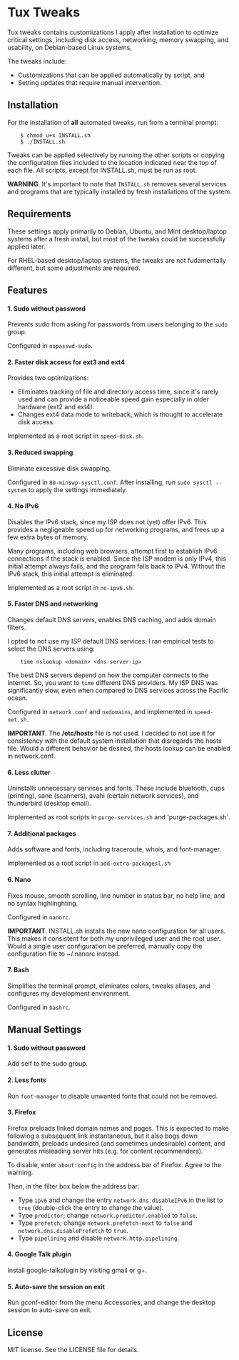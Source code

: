 # Tux Tweaks

Tux tweaks contains customizations  I apply after installation to optimize critical settings, including disk access, networking, memory swapping, and usability, on Debian-based Linux systems,

The tweaks include:
* Customizations that can be applied automatically by script, and
* Setting updates that require manual intervention.


## Installation

For the installation of **all** automated tweaks, run from a terminal prompt:
~~~
	$ chmod u+x INSTALL.sh
	$ ./INSTALL.sh
~~~

Tweaks can be applied selectively by running the other scripts or copying the configuration files included to the location indicated near the top of each file. All scripts, except for INSTALL.sh, must be run as root.
  
**WARNING**. It's important to note that `INSTALL.sh` removes several services and programs that are typically installed by fresh installations of the system.


## Requirements

These settings apply primarily to Debian, Ubuntu, and Mint desktop/laptop systems after a fresh install, but most of the tweaks could be successfully applied later.

For RHEL-based desktop/laptop systems, the tweaks are not fudamentally different, but some adjustments are required.


## Features

#### 1. Sudo without password
Prevents sudo from asking for passwords from users belonging to the `sudo` group.

Configured in `nopasswd-sudo`.

#### 2. Faster disk access for ext3 and ext4
Provides two optimizations:
* Eliminates tracking of file and directory access time, since it's rarely used and can provide a noticeable speed gain especially in older hardware (ext2 and ext4).
* Changes ext4 data mode to writeback, which is thought to accelerate disk access.

Implemented as a root script in `speed-disk.sh`.

#### 3. Reduced swapping
Eliminate excessive disk swapping.

Configured in `80-minswp-sysctl.conf`. After installing, run `sudo sysctl --system` to apply the settings immediately.

#### 4. No IPv6
Disables the IPv6 stack, since my ISP does not (yet) offer IPv6. This provides a negligeable speed up for networking programs, and frees up a few extra bytes of memory.

Many programs, including web browsers, attempt first to establish IPv6 connections if the stack is enabled. Since the ISP modem is only IPv4, this initial attempt always fails, and the program falls back to IPv4. Without the IPv6 stack, this initial attempt is eliminated.

Implemented as a root script in `no-ipv6.sh`.

#### 5. Faster DNS and networking
Changes default DNS servers, enables DNS caching, and adds domain filters.

I opted to not use my ISP default DNS services. I ran empirical tests to select the DNS servers using:
~~~
	time nslookup <domain> <dns-server-ip>
~~~

The best DNS servers depend on how the computer connects to the Internet. So, you want to `time` different DNS providers. My ISP DNS was significantly slow, even when compared to DNS services across the Pacific ocean.

Configured in `network.conf` and `nxdomains`, and implemented in `speed-net.sh`.

**IMPORTANT**. The **/etc/hosts** file is not used. I decided to not use it for consistency with the default system installation that disregards the hosts file. Would a different behavior be desired, the hosts lookup can be enabled in network.conf.

#### 6. Less clutter
Uninstalls unnecessary services and fonts. These include bluetooth, cups (printing), sane (scanners), avahi (certain network services), and thunderbird (desktop email).

Implemented as root scripts in `purge-services.sh` and 'purge-packages.sh`.

#### 7. Additional packages
Adds software and fonts, including traceroute, whois, and font-manager.

Implemented as a root script in `add-extra-packagesl.sh`

#### 6. Nano
Fixes mouse, smooth scrolling, line number in status bar, no help line, and no syntax highlinghting. 

Configured in `nanorc`.

**IMPORTANT**. INSTALL.sh installs the new nano configuration for all users. This makes it consistent for both my unprivileged user and the root user. Would a single user configuration be preferred, manually copy the configuration file to ~/.nanorc instead. 

#### 7. Bash
Simplifies the terminal prompt, eliminates colors, tweaks aliases, and configures my development environment.

Configured in `bashrc`.


## Manual Settings

#### 1. Sudo without password
Add self to the sudo group.

#### 2. Less fonts
Run `font-manager` to disable unwanted fonts that could not be removed.

#### 3. Firefox
Firefox preloads linked domain names and pages. This is expected to make following a subsequent link instantaneous, but it also bogs down bandwidth, preloads undesired (and sometimes undesirable) content, and generates misleading server hits (e.g. for content recommenders).

To disable, enter `about:config` in the address bar of Firefox. Agree to the warning.

Then, in the filter box below the address bar:

* Type `ipv6` and change the entry `network.dns.disableIPv6` in the list to `true` (double-click the entry to change the value).
* Type `predictor`; change `network.predictor.enabled` to `false`.
* Type `prefetch`; change `network.prefetch-next` to `false` and `network.dns.disablePrefetch` to `true`.
* Type `pipelining` and disable `network.http.pipelining`.

#### 4. Google Talk plugin
Install google-talkplugin by visiting gmail or g+.

#### 5. Auto-save the session on exit
Run gconf-editor from the menu Accessories, and change the desktop session to auto-save on exit.


## License

MIT license. See the LICENSE file for details. 



